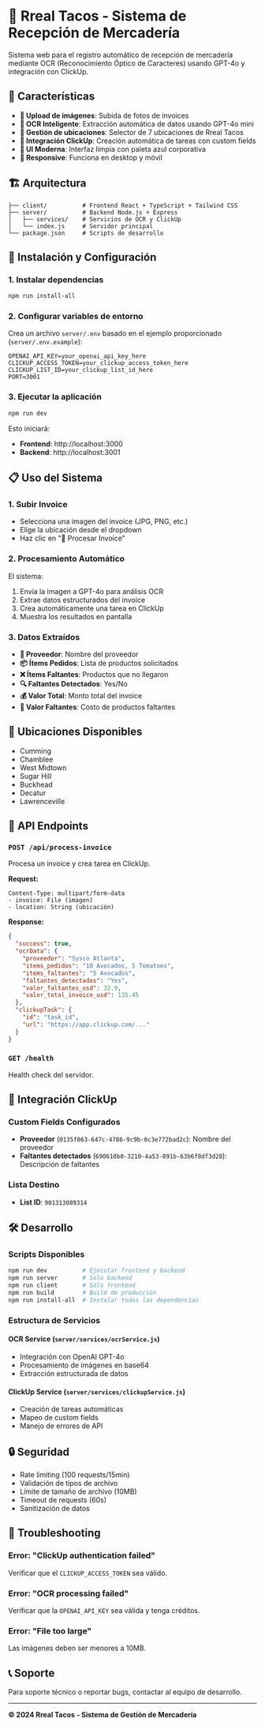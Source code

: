# 🌮 Rreal Tacos - Sistema de Recepción de Mercadería

Sistema web para el registro automático de recepción de mercadería mediante OCR (Reconocimiento Óptico de Caracteres) usando GPT-4o y integración con ClickUp.

## 🎯 Características

- **📸 Upload de imágenes**: Subida de fotos de invoices
- **🤖 OCR Inteligente**: Extracción automática de datos usando GPT-4o mini
- **📍 Gestión de ubicaciones**: Selector de 7 ubicaciones de Rreal Tacos
- **🔗 Integración ClickUp**: Creación automática de tareas con custom fields
- **🎨 UI Moderna**: Interfaz limpia con paleta azul corporativa
- **📱 Responsive**: Funciona en desktop y móvil

## 🏗️ Arquitectura

```
├── client/          # Frontend React + TypeScript + Tailwind CSS
├── server/          # Backend Node.js + Express
│   ├── services/    # Servicios de OCR y ClickUp
│   └── index.js     # Servidor principal
└── package.json     # Scripts de desarrollo
```

## 🚀 Instalación y Configuración

### 1. Instalar dependencias

```bash
npm run install-all
```

### 2. Configurar variables de entorno

Crea un archivo `server/.env` basado en el ejemplo proporcionado (`server/.env.example`):

```env
OPENAI_API_KEY=your_openai_api_key_here
CLICKUP_ACCESS_TOKEN=your_clickup_access_token_here
CLICKUP_LIST_ID=your_clickup_list_id_here
PORT=3001
```

### 3. Ejecutar la aplicación

```bash
npm run dev
```

Esto iniciará:

- **Frontend**: http://localhost:3000
- **Backend**: http://localhost:3001

## 📋 Uso del Sistema

### 1. Subir Invoice

- Selecciona una imagen del invoice (JPG, PNG, etc.)
- Elige la ubicación desde el dropdown
- Haz clic en "🚀 Procesar Invoice"

### 2. Procesamiento Automático

El sistema:

1. Envía la imagen a GPT-4o para análisis OCR
2. Extrae datos estructurados del invoice
3. Crea automáticamente una tarea en ClickUp
4. Muestra los resultados en pantalla

### 3. Datos Extraídos

- **🏢 Proveedor**: Nombre del proveedor
- **📦 Ítems Pedidos**: Lista de productos solicitados
- **❌ Ítems Faltantes**: Productos que no llegaron
- **🔍 Faltantes Detectados**: Yes/No
- **💰 Valor Total**: Monto total del invoice
- **💸 Valor Faltantes**: Costo de productos faltantes

## 🏪 Ubicaciones Disponibles

- Cumming
- Chamblee
- West Midtown
- Sugar Hill
- Buckhead
- Decatur
- Lawrenceville

## 🔧 API Endpoints

### `POST /api/process-invoice`

Procesa un invoice y crea tarea en ClickUp.

**Request:**

```
Content-Type: multipart/form-data
- invoice: File (imagen)
- location: String (ubicación)
```

**Response:**

```json
{
  "success": true,
  "ocrData": {
    "proveedor": "Sysco Atlanta",
    "items_pedidos": "10 Avocados, 5 Tomatoes",
    "items_faltantes": "5 Avocados",
    "faltantes_detectados": "Yes",
    "valor_faltantes_usd": 32.9,
    "valor_total_invoice_usd": 135.45
  },
  "clickupTask": {
    "id": "task_id",
    "url": "https://app.clickup.com/..."
  }
}
```

### `GET /health`

Health check del servidor.

## 🔗 Integración ClickUp

### Custom Fields Configurados

- **Proveedor** (`0135f063-647c-4786-9c9b-0c3e772bad2c`): Nombre del proveedor
- **Faltantes detectados** (`690610b0-3210-4a53-891b-63b6f8df3d28`): Descripción de faltantes

### Lista Destino

- **List ID**: `901313089314`

## 🛠️ Desarrollo

### Scripts Disponibles

```bash
npm run dev          # Ejecutar frontend y backend
npm run server       # Solo backend
npm run client       # Solo frontend
npm run build        # Build de producción
npm run install-all  # Instalar todas las dependencias
```

### Estructura de Servicios

#### OCR Service (`server/services/ocrService.js`)

- Integración con OpenAI GPT-4o
- Procesamiento de imágenes en base64
- Extracción estructurada de datos

#### ClickUp Service (`server/services/clickupService.js`)

- Creación de tareas automáticas
- Mapeo de custom fields
- Manejo de errores de API

## 🔒 Seguridad

- Rate limiting (100 requests/15min)
- Validación de tipos de archivo
- Límite de tamaño de archivo (10MB)
- Timeout de requests (60s)
- Sanitización de datos

## 🐛 Troubleshooting

### Error: "ClickUp authentication failed"

Verificar que el `CLICKUP_ACCESS_TOKEN` sea válido.

### Error: "OCR processing failed"

Verificar que la `OPENAI_API_KEY` sea válida y tenga créditos.

### Error: "File too large"

Las imágenes deben ser menores a 10MB.

## 📞 Soporte

Para soporte técnico o reportar bugs, contactar al equipo de desarrollo.

---

**© 2024 Rreal Tacos - Sistema de Gestión de Mercadería**

